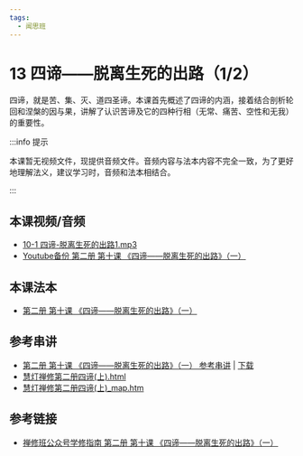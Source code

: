 ```yaml
---
tags:
  - 闻思班
---
```


# 13 四谛——脱离生死的出路（1/2）

四谛，就是苦、集、灭、道四圣谛。本课首先概述了四谛的内涵，接着结合剖析轮回和涅槃的因与果，讲解了认识苦谛及它的四种行相（无常、痛苦、空性和无我）的重要性。

:::info 提示

本课暂无视频文件，现提供音频文件。音频内容与法本内容不完全一致，为了更好地理解法义，建议学习时，音频和法本相结合。

:::

## 本课视频/音频

* [10-1 四谛-脱离生死的出路1.mp3](https://s3.ap-northeast-1.wasabisys.com/hdcx/jmy/%e6%85%a7%e7%81%af%e7%a6%85%e4%bf%ae%e8%af%be/%e6%85%a7%e7%81%af%e7%a6%85%e4%bf%ae%e8%af%be%e7%ac%ac%e4%ba%8c%e5%86%8c/10-1%20%e5%9b%9b%e8%b0%9b-%e8%84%b1%e7%a6%bb%e7%94%9f%e6%ad%bb%e7%9a%84%e5%87%ba%e8%b7%af1.mp3)
* [Youtube备份 第二册 第十课 《四谛——脱离生死的出路》（一）](https://www.youtube.com/watch?v=vR0ZQUNokCc&list=PL7aUyQTIJqAjD33MPzguoKwShqtttVmg9&index=15)

## 本课法本

* [第二册 第十课 《四谛——脱离生死的出路》（一）](/books/b2/2-09)

## 参考串讲

* [第二册 第十课 《四谛——脱离生死的出路》（一） 参考串讲](http://view.officeapps.live.com/op/view.aspx?src=https://s3.ap-northeast-1.wasabisys.com/hdcx/hdv/docs/hdcxk/chj/第二册第10课四谛1.pptx) | [下载](https://s3.ap-northeast-1.wasabisys.com/hdcx/hdv/docs/hdcxk/chj/第二册第10课四谛1.pptx)
* [慧灯禅修第二册四谛(上).html](https://s3.ap-northeast-1.wasabisys.com/hdcx/hdv/f/up/%E6%85%A7%E7%81%AF%E7%A6%85%E4%BF%AE%E7%AC%AC%E4%BA%8C%E5%86%8C%E5%9B%9B%E8%B0%9B%E4%B8%8A.html)
* [慧灯禅修第二册四谛(上)_map.htm](https://s3.ap-northeast-1.wasabisys.com/hdcx/hdv/f/up/%E6%85%A7%E7%81%AF%E7%A6%85%E4%BF%AE%E7%AC%AC%E4%BA%8C%E5%86%8C%E5%9B%9B%E8%B0%9B%E4%B8%8A_map.html)

## 参考链接

* [禅修班公众号学修指南 第二册 第十课 《四谛——脱离生死的出路》（一）](https://mp.weixin.qq.com/s?__biz=MzI2NTQ1NDcxNg==&mid=100004837&idx=1&sn=78612b025154bde0906875a91f061b50&scene=19#wechat_redirect)
